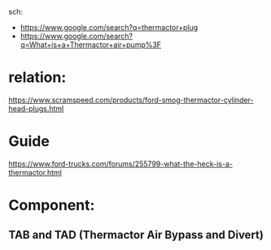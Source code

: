 sch:
- https://www.google.com/search?q=thermactor+plug
- https://www.google.com/search?q=What+is+a+Thermactor+air+pump%3F

# relation:
https://www.scramspeed.com/products/ford-smog-thermactor-cylinder-head-plugs.html

# Guide
https://www.ford-trucks.com/forums/255799-what-the-heck-is-a-thermactor.html

# Component:
## TAB and TAD (Thermactor Air Bypass and Divert)
